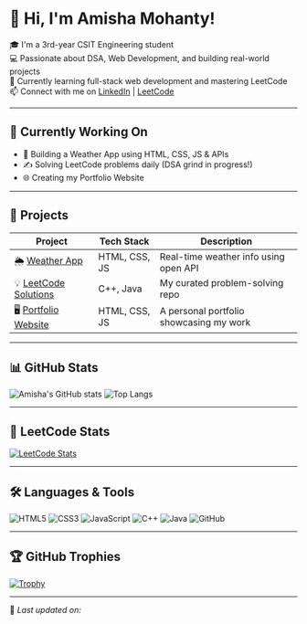 # 👋 Hi, I'm Amisha Mohanty!

🎓 I'm a 3rd-year CSIT Engineering student  
💻 Passionate about DSA, Web Development, and building real-world projects  
🚀 Currently learning full-stack web development and mastering LeetCode  
📫 Connect with me on [LinkedIn](https://linkedin.com/in/your-link) | [LeetCode](https://leetcode.com/amy1481)

---

## 🧠 Currently Working On
- 🔧 Building a Weather App using HTML, CSS, JS & APIs  
- ✍️ Solving LeetCode problems daily (DSA grind in progress!)  
- 🌐 Creating my Portfolio Website

---

## 📌 Projects

| Project | Tech Stack | Description |
|--------|------------|-------------|
| 🌦️ [Weather App](#) | HTML, CSS, JS | Real-time weather info using open API |
| 💡 [LeetCode Solutions](#) | C++, Java | My curated problem-solving repo |
| 🖥️ [Portfolio Website](#) | HTML, CSS, JS | A personal portfolio showcasing my work |

---

## 📊 GitHub Stats

![Amisha's GitHub stats](https://github-readme-stats.vercel.app/api?username=Amy1481&show_icons=true&theme=radical&hide_title=true)
![Top Langs](https://github-readme-stats.vercel.app/api/top-langs/?username=Amy1481&layout=compact&theme=radical)

---

## 🧩 LeetCode Stats

[![LeetCode Stats](https://leetcard.jacoblin.cool/amy1481?theme=unicorn&font=Baloo+2&animation=true&ext=activity)](https://leetcode.com/amy1481)

---

## 🛠️ Languages & Tools

![HTML5](https://img.shields.io/badge/-HTML5-E34F26?style=flat&logo=html5&logoColor=white)
![CSS3](https://img.shields.io/badge/-CSS3-1572B6?style=flat&logo=css3)
![JavaScript](https://img.shields.io/badge/-JavaScript-F7DF1E?style=flat&logo=javascript&logoColor=black)
![C++](https://img.shields.io/badge/-C++-00599C?style=flat&logo=c%2B%2B&logoColor=white)
![Java](https://img.shields.io/badge/-Java-007396?style=flat&logo=java)
![GitHub](https://img.shields.io/badge/-GitHub-181717?style=flat&logo=github)

---

## 🏆 GitHub Trophies

[![Trophy](https://github-profile-trophy.vercel.app/?username=Amy1481&theme=radical&margin-w=10)](https://github.com/ryo-ma/github-profile-trophy)

---

📅 *Last updated on: <!--AUTO-DATE-->*

